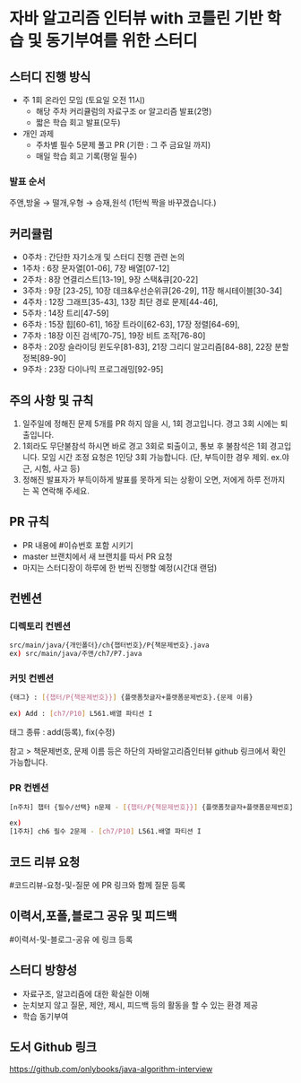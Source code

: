 # 자바 알고리즘 인터뷰 with 코틀린 기반 학습 및 동기부여를 위한 스터디
## 스터디 진행 방식
- 주 1회 온라인 모임 (토요일 오전 11시)
    - 해당 주차 커리큘럼의 자료구조 or 알고리즘 발표(2명)
    - 짧은 학습 회고 발표(모두)
- 개인 과제
    - 주차별 필수 5문제 풀고 PR (기한 : 그 주 금요일 까지)
    - 매일 학습 회고 기록(평일 필수)
### 발표 순서
주앤,방울 → 떨개,우형 → 승재,원석 (1턴씩 짝을 바꾸겠습니다.)
## 커리큘럼
- 0주차 : 간단한 자기소개 및 스터디 진행 관련 논의
- 1주차 : 6장 문자열[01-06], 7장 배열[07-12]
- 2주차 : 8장 연결리스트[13-19], 9장 스택&큐[20-22]
- 3주차 : 9장 [23-25], 10장 데크&우선순위큐[26-29], 11장 해시테이블[30-34]
- 4주차 : 12장 그래프[35-43], 13장 최단 경로 문제[44-46],
- 5주차 : 14장 트리[47-59]
- 6주차 : 15장 힙[60-61], 16장 트라이[62-63], 17장 정렬[64-69],
- 7주차 : 18장 이진 검색[70-75], 19장 비트 조작[76-80]
- 8주차 : 20장 슬라이딩 윈도우[81-83], 21장 그리디 알고리즘[84-88], 22장 분할 정복[89-90]
- 9주차 : 23장 다이나믹 프로그래밍[92-95]
## 주의 사항 및 규칙
1. 일주일에 정해진 문제 5개를 PR 하지 않을 시, 1회 경고입니다. 경고 3회 시에는 퇴출입니다.
2. 1회라도 무단불참석 하시면 바로 경고 3회로 퇴출이고, 통보 후 불참석은 1회 경고입니다. 모임 시간 조정 요청은 1인당 3회 가능합니다. (단, 부득이한 경우 제외. ex.야근, 시험, 사고 등)
3. 정해진 발표자가 부득이하게 발표를 못하게 되는 상황이 오면, 저에게 하루 전까지는 꼭 연락해 주세요.
## PR 규칙
- PR 내용에 #이슈번호 포함 시키기
- master 브랜치에서 새 브랜치를 따서 PR 요청
- 마지는 스터디장이 하루에 한 번씩 진행할 예정(시간대 랜덤)
## 컨벤션
### 디렉토리 컨벤션
```bash
src/main/java/{개인폴더}/ch{챕터번호}/P{책문제번호}.java 
ex) src/main/java/주앤/ch7/P7.java 
```
### 커밋 컨벤션
```bash
{태그} : [{챕터/P{책문제번호}}] {플랫폼첫글자+플랫폼문제번호}.{문제 이름}

ex) Add : [ch7/P10] L561.배열 파티션 I
```
태그 종류 : add(등록), fix(수정)

참고 > 책문제번호, 문제 이름 등은 하단의 자바알고리즘인터뷰 github 링크에서 확인 가능합니다.
### PR 컨벤션
```bash
[n주차] 챕터 {필수/선택} n문제 - [{챕터/P{책문제번호}}] {플랫폼첫글자+플랫폼문제번호}.{문제 이름}

ex) 
[1주차] ch6 필수 2문제 - [ch7/P10] L561.배열 파티션 I
```
## 코드 리뷰 요청
#코드리뷰-요청-및-질문 에 PR 링크와 함께 질문 등록
## 이력서,포폴,블로그 공유 및 피드백
#이력서-및-블로그-공유 에 링크 등록
## 스터디 방향성
- 자료구조, 알고리즘에 대한 확실한 이해
- 눈치보지 않고 질문, 제안, 제시, 피드백 등의 활동을 할 수 있는 환경 제공
- 학습 동기부여
## 도서 Github 링크
https://github.com/onlybooks/java-algorithm-interview
